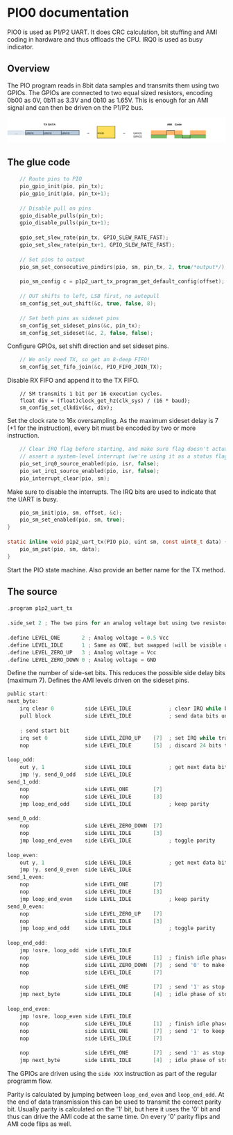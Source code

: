 # PIO0 documentation

PIO0 is used as P1/P2 UART. It does CRC calculation, bit stuffing and AMI coding in hardware and thus offloads the
CPU. IRQ0 is used as busy indicator.

## Overview

The PIO program reads in 8bit data samples and transmits them using two GPIOs. The GPIOs are connected
to two equal sized resistors, encoding 0b00 as 0V, 0b11 as 3.3V and 0b10 as 1.65V.
This is enough for an AMI signal and can then be driven on the P1/P2 bus.

![](PIO0.png)

## The glue code

```C
    // Route pins to PIO
    pio_gpio_init(pio, pin_tx);
    pio_gpio_init(pio, pin_tx+1);

    // Disable pull on pins
    gpio_disable_pulls(pin_tx);
    gpio_disable_pulls(pin_tx+1);

    gpio_set_slew_rate(pin_tx, GPIO_SLEW_RATE_FAST);
    gpio_set_slew_rate(pin_tx+1, GPIO_SLEW_RATE_FAST);

    // Set pins to output
    pio_sm_set_consecutive_pindirs(pio, sm, pin_tx, 2, true/*output*/);

    pio_sm_config c = p1p2_uart_tx_program_get_default_config(offset);

    // OUT shifts to left, LSB first, no autopull
    sm_config_set_out_shift(&c, true, false, 8);

    // Set both pins as sideset pins
    sm_config_set_sideset_pins(&c, pin_tx);
    sm_config_set_sideset(&c, 2, false, false);
```
Configure GPIOs, set shift direction and set sideset pins.

```C
    // We only need TX, so get an 8-deep FIFO!
    sm_config_set_fifo_join(&c, PIO_FIFO_JOIN_TX);
```
Disable RX FIFO and append it to the TX FIFO.

```
    // SM transmits 1 bit per 16 execution cycles.
    float div = (float)clock_get_hz(clk_sys) / (16 * baud);
    sm_config_set_clkdiv(&c, div);
```
Set the clock rate to 16x oversampling. As the maximum sideset delay is 7 (+1 for the instruction),
every bit must be encoded by two or more instruction.

```C
    // Clear IRQ flag before starting, and make sure flag doesn't actually
    // assert a system-level interrupt (we're using it as a status flag)
    pio_set_irq0_source_enabled(pio, isr, false);
    pio_set_irq1_source_enabled(pio, isr, false);
    pio_interrupt_clear(pio, sm);
```
Make sure to disable the interrupts. The IRQ bits are used to indicate that the
UART is busy.

```C
    pio_sm_init(pio, sm, offset, &c);
    pio_sm_set_enabled(pio, sm, true);
}

static inline void p1p2_uart_tx(PIO pio, uint sm, const uint8_t data) {
	pio_sm_put(pio, sm, data);
}
```
Start the PIO state machine. Also provide an better name for the TX method.
## The source

```C
.program p1p2_uart_tx

.side_set 2	; The two pins for an analog voltage but using two resistors

.define LEVEL_ONE       2 ; Analog voltage = 0.5 Vcc
.define LEVEL_IDLE      1 ; Same as ONE, but swapped (will be visible on oscilloscope)
.define LEVEL_ZERO_UP   3 ; Analog voltage = Vcc
.define LEVEL_ZERO_DOWN 0 ; Analog voltage = GND

```
Define the number of side-set bits. This reduces the possible side delay bits (maximum 7).
Defines the AMI levels driven on the sideset pins.


```C
public start:
next_byte:
    irq clear 0          side LEVEL_IDLE            ; clear IRQ while blocked
    pull block           side LEVEL_IDLE            ; send data bits until OSR empty

    ; send start bit
    irq set 0            side LEVEL_ZERO_UP    [7]  ; set IRQ while transmitting
    nop                  side LEVEL_IDLE       [5]  ; discard 24 bits to transmit 8 bits only

loop_odd:
    out y, 1             side LEVEL_IDLE            ; get next data bit 
    jmp !y, send_0_odd   side LEVEL_IDLE
send_1_odd:
    nop                  side LEVEL_ONE        [7]
    nop                  side LEVEL_IDLE       [3]
    jmp loop_end_odd     side LEVEL_IDLE            ; keep parity

send_0_odd:
    nop                  side LEVEL_ZERO_DOWN  [7]
    nop                  side LEVEL_IDLE       [3]
    jmp loop_end_even    side LEVEL_IDLE            ; toggle parity 

loop_even:
    out y, 1             side LEVEL_IDLE            ; get next data bit
    jmp !y, send_0_even  side LEVEL_IDLE
send_1_even:
    nop                  side LEVEL_ONE        [7]
    nop                  side LEVEL_IDLE       [3]
    jmp loop_end_even    side LEVEL_IDLE            ; keep parity
send_0_even:
    nop                  side LEVEL_ZERO_UP    [7]
    nop                  side LEVEL_IDLE       [3]
    jmp loop_end_odd     side LEVEL_IDLE            ; toggle parity 

loop_end_odd:
    jmp !osre, loop_odd  side LEVEL_IDLE
    nop                  side LEVEL_IDLE       [1]  ; finish idle phase of last bit
    nop                  side LEVEL_ZERO_DOWN  [7]  ; send '0' to make parity even
    nop                  side LEVEL_IDLE       [7]

    nop                  side LEVEL_ONE        [7]  ; send '1' as stop bit
    jmp next_byte        side LEVEL_IDLE       [4]  ; idle phase of stop bit, then jump

loop_end_even:
    jmp !osre, loop_even side LEVEL_IDLE
    nop                  side LEVEL_IDLE       [1]  ; finish idle phase of last bit
    nop                  side LEVEL_ONE        [7]  ; send '1' to keep parity even
    nop                  side LEVEL_IDLE       [7]

    nop                  side LEVEL_ONE        [7]  ; send '1' as stop bit
    jmp next_byte        side LEVEL_IDLE       [4]  ; idle phase of stop bit, then jump
```

The GPIOs are driven using the `side XXX` instruction as part of the regular programm flow.

Parity is calculated by jumping between `loop_end_even` and `loop_end_odd`. At the end of
data transmission this can be used to transmit the correct parity bit.
Usually parity is calculated on the '1' bit, but here it uses the '0' bit and thus can drive
the AMI code at the same time. On every '0' parity flips and AMI code flips as well.
